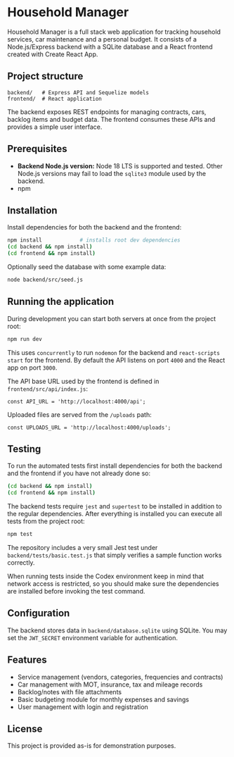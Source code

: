 # Household Manager

Household Manager is a full stack web application for tracking household services, car maintenance and a personal budget. It consists of a Node.js/Express backend with a SQLite database and a React frontend created with Create React App.

## Project structure

```
backend/   # Express API and Sequelize models
frontend/  # React application
```

The backend exposes REST endpoints for managing contracts, cars, backlog items and budget data. The frontend consumes these APIs and provides a simple user interface.

## Prerequisites

- **Backend Node.js version:** Node 18 LTS is supported and tested. Other Node.js
  versions may fail to load the `sqlite3` module used by the backend.
- npm

## Installation

Install dependencies for both the backend and the frontend:

```bash
npm install            # installs root dev dependencies
(cd backend && npm install)
(cd frontend && npm install)
```

Optionally seed the database with some example data:

```bash
node backend/src/seed.js
```

## Running the application

During development you can start both servers at once from the project root:

```bash
npm run dev
```

This uses `concurrently` to run `nodemon` for the backend and `react-scripts start` for the frontend. By default the API listens on port `4000` and the React app on port `3000`.

The API base URL used by the frontend is defined in `frontend/src/api/index.js`:

```
const API_URL = 'http://localhost:4000/api';
```

Uploaded files are served from the `/uploads` path:

```
const UPLOADS_URL = 'http://localhost:4000/uploads';
```

## Testing

To run the automated tests first install dependencies for both the backend and
the frontend if you have not already done so:

```bash
(cd backend && npm install)
(cd frontend && npm install)
```

The backend tests require `jest` and `supertest` to be installed in addition to
the regular dependencies. After everything is installed you can execute all
tests from the project root:

```bash
npm test
```

The repository includes a very small Jest test under `backend/tests/basic.test.js`
that simply verifies a sample function works correctly.

When running tests inside the Codex environment keep in mind that network
access is restricted, so you should make sure the dependencies are installed
before invoking the test command.

## Configuration

The backend stores data in `backend/database.sqlite` using SQLite. You may set the `JWT_SECRET` environment variable for authentication.

## Features

- Service management (vendors, categories, frequencies and contracts)
- Car management with MOT, insurance, tax and mileage records
- Backlog/notes with file attachments
- Basic budgeting module for monthly expenses and savings
- User management with login and registration

## License

This project is provided as-is for demonstration purposes.

